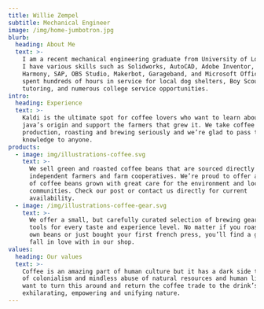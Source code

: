 ```yaml
---
title: Willie Zempel
subtitle: Mechanical Engineer
image: /img/home-jumbotron.jpg
blurb:
  heading: About Me
  text: >-
    I am a recent mechanical engineering graduate from University of Louisville.
    I have various skills such as Solidworks, AutoCAD, Adobe Inventor, Toon Boom
    Harmony, SAP, OBS Studio, Makerbot, Garageband, and Microsoft Office. I have
    spent hundreds of hours in service for local dog shelters, Boy Scouts, math
    tutoring, and numerous college service opportunities.
intro:
  heading: Experience
  text: >-
    Kaldi is the ultimate spot for coffee lovers who want to learn about their
    java’s origin and support the farmers that grew it. We take coffee
    production, roasting and brewing seriously and we’re glad to pass that
    knowledge to anyone.
products:
  - image: img/illustrations-coffee.svg
    text: >-
      We sell green and roasted coffee beans that are sourced directly from
      independent farmers and farm cooperatives. We’re proud to offer a variety
      of coffee beans grown with great care for the environment and local
      communities. Check our post or contact us directly for current
      availability.
  - image: /img/illustrations-coffee-gear.svg
    text: >-
      We offer a small, but carefully curated selection of brewing gear and
      tools for every taste and experience level. No matter if you roast your
      own beans or just bought your first french press, you’ll find a gadget to
      fall in love with in our shop.
values:
  heading: Our values
  text: >-
    Coffee is an amazing part of human culture but it has a dark side too – one
    of colonialism and mindless abuse of natural resources and human lives. We
    want to turn this around and return the coffee trade to the drink’s
    exhilarating, empowering and unifying nature.
---
```


